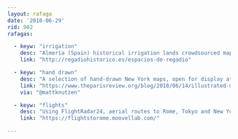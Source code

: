 ```yaml
---
layout: rafaga
date: '2018-06-29'
rid: 902
rafagas:

  - keyw: "irrigation"
    desc: "Almería (Spain) historical irrigation lands crowdsourced map, showing also the communities that take care of them"
    link: "http://regadiohistorico.es/espacios-de-regadio"

  - keyw: "hand drawn"
    desc: "A selection of hand-drawn New York maps, open for display at the NY Public Library until July 16th"
    link: "https://www.theparisreview.org/blog/2018/06/14/illustrated-maps-of-new-york-through-the-ages/"
    via: "@mattknutzen"

  - keyw: "flights"
    desc: "Using FlightRadar24, aerial routes to Rome, Tokyo and New York in 2 and 3 dimensions"
    link: "https://flightstorome.moovellab.com/"

---
```

